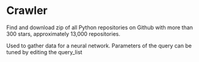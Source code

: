 # Crawler
Find and download zip of all Python repositories on Github with more than 300 stars, approximately 13,000 repositories.

Used to gather data for a neural network. Parameters of the query can be tuned by editing the query_list
